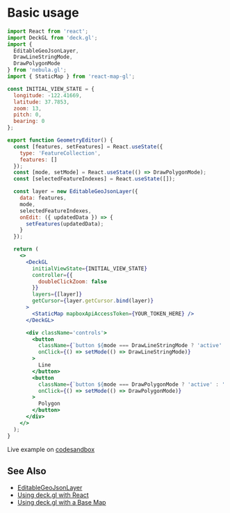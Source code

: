 # Basic usage

```jsx
import React from 'react';
import DeckGL from 'deck.gl';
import {
  EditableGeoJsonLayer,
  DrawLineStringMode,
  DrawPolygonMode
} from 'nebula.gl';
import { StaticMap } from 'react-map-gl';

const INITIAL_VIEW_STATE = {
  longitude: -122.41669,
  latitude: 37.7853,
  zoom: 13,
  pitch: 0,
  bearing: 0
};

export function GeometryEditor() {
  const [features, setFeatures] = React.useState({
    type: 'FeatureCollection',
    features: []
  });
  const [mode, setMode] = React.useState(() => DrawPolygonMode);
  const [selectedFeatureIndexes] = React.useState([]);

  const layer = new EditableGeoJsonLayer({
    data: features,
    mode,
    selectedFeatureIndexes,
    onEdit: ({ updatedData }) => {
      setFeatures(updatedData);
    }
  });

  return (
    <>
      <DeckGL
        initialViewState={INITIAL_VIEW_STATE}
        controller={{
          doubleClickZoom: false
        }}
        layers={[layer]}
        getCursor={layer.getCursor.bind(layer)}
      >
        <StaticMap mapboxApiAccessToken={YOUR_TOKEN_HERE} />
      </DeckGL>

      <div className='controls'>
        <button
          className={`button ${mode === DrawLineStringMode ? 'active' : ''}`}
          onClick={() => setMode(() => DrawLineStringMode)}
        >
          Line
        </button>
        <button
          className={`button ${mode === DrawPolygonMode ? 'active' : ''}`}
          onClick={() => setMode(() => DrawPolygonMode)}
        >
          Polygon
        </button>
      </div>
    </>
  );
}

```
Live example on [codesandbox](https://codesandbox.io/s/nebula-react-basic-example-q7t9u?file=/src/App.js)
## See Also

- [EditableGeoJsonLayer](https://nebula.gl/docs/modules/editor-layers/api-reference/editable-geojson-layer)
- [Using deck.gl with React](https://deck.gl/docs/get-started/using-with-react)
- [Using deck.gl with a Base Map](https://deck.gl/docs/get-started/using-with-map)
